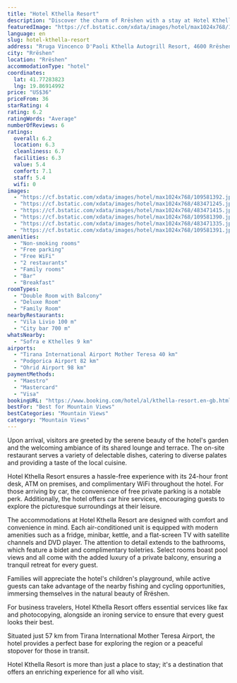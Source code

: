 ```yaml
---
title: "Hotel Kthella Resort"
description: "Discover the charm of Rrëshen with a stay at Hotel Kthella Resort, a distinguished 4-star establishment that stands out for its comprehensive amenities and exceptional service."
featuredImage: "https://cf.bstatic.com/xdata/images/hotel/max1024x768/109581392.jpg?k=c009ea388f0f1b5dcde3dff345f4ccfe71433a304c836911276c68c7a1b8b360&o=&hp=1"
language: en
slug: hotel-kthella-resort
address: "Rruga Vincenco D'Paoli Kthella Autogrill Resort, 4600 Rrëshen, Albania"
city: "Rrëshen"
location: "Rrëshen"
accommodationType: "hotel"
coordinates:
  lat: 41.77283823
  lng: 19.86914992
price: "US$36"
priceFrom: 36
starRating: 4
rating: 6.2
ratingWords: "Average"
numberOfReviews: 6
ratings:
  overall: 6.2
  location: 6.3
  cleanliness: 6.7
  facilities: 6.3
  value: 5.4
  comfort: 7.1
  staff: 5.4
  wifi: 0
images:
  - "https://cf.bstatic.com/xdata/images/hotel/max1024x768/109581392.jpg?k=c009ea388f0f1b5dcde3dff345f4ccfe71433a304c836911276c68c7a1b8b360&o=&hp=1"
  - "https://cf.bstatic.com/xdata/images/hotel/max1024x768/483471245.jpg?k=f6a4ec7c0301ec4c5a1e5218c17830ed0057a51f01b7104bdc0f91f91f303db5&o=&hp=1"
  - "https://cf.bstatic.com/xdata/images/hotel/max1024x768/483471415.jpg?k=7cc258134b0d8eaa6e390e3e316a8ea8d6c2dbc4e101168f1378acdbf6a5d041&o=&hp=1"
  - "https://cf.bstatic.com/xdata/images/hotel/max1024x768/109581390.jpg?k=fa1f8093b5cb897d442f35ef38c17eb4d84cd984fdc34c4061d00beae273440e&o=&hp=1"
  - "https://cf.bstatic.com/xdata/images/hotel/max1024x768/483471335.jpg?k=e481a8844ae3e430ea64fb8c3fa808a7cdbd2d4cab9270fabc36cefb5a56d0cc&o=&hp=1"
  - "https://cf.bstatic.com/xdata/images/hotel/max1024x768/109581391.jpg?k=c33556ff4037726d56bf6913c1911e73dfbab9f4052b7cbc318a32367c78c4bb&o=&hp=1"
amenities:
  - "Non-smoking rooms"
  - "Free parking"
  - "Free WiFi"
  - "2 restaurants"
  - "Family rooms"
  - "Bar"
  - "Breakfast"
roomTypes:
  - "Double Room with Balcony"
  - "Deluxe Room"
  - "Family Room"
nearbyRestaurants:
  - "Vila Livio 100 m"
  - "City bar 700 m"
whatsNearby:
  - "Sofra e Kthelles 9 km"
airports:
  - "Tirana International Airport Mother Teresa 40 km"
  - "Podgorica Airport 82 km"
  - "Ohrid Airport 98 km"
paymentMethods:
  - "Maestro"
  - "Mastercard"
  - "Visa"
bookingURL: "https://www.booking.com/hotel/al/kthella-resort.en-gb.html?aid=8035640"
bestFor: "Best for Mountain Views"
bestCategories: "Mountain Views"
category: "Mountain Views"
---
```


Upon arrival, visitors are greeted by the serene beauty of the hotel's garden and the welcoming ambiance of its shared lounge and terrace. The on-site restaurant serves a variety of delectable dishes, catering to diverse palates and providing a taste of the local cuisine.

Hotel Kthella Resort ensures a hassle-free experience with its 24-hour front desk, ATM on premises, and complimentary WiFi throughout the hotel. For those arriving by car, the convenience of free private parking is a notable perk. Additionally, the hotel offers car hire services, encouraging guests to explore the picturesque surroundings at their leisure.

The accommodations at Hotel Kthella Resort are designed with comfort and convenience in mind. Each air-conditioned unit is equipped with modern amenities such as a fridge, minibar, kettle, and a flat-screen TV with satellite channels and DVD player. The attention to detail extends to the bathrooms, which feature a bidet and complimentary toiletries. Select rooms boast pool views and all come with the added luxury of a private balcony, ensuring a tranquil retreat for every guest.

Families will appreciate the hotel's children's playground, while active guests can take advantage of the nearby fishing and cycling opportunities, immersing themselves in the natural beauty of Rrëshen.

For business travelers, Hotel Kthella Resort offers essential services like fax and photocopying, alongside an ironing service to ensure that every guest looks their best.

Situated just 57 km from Tirana International Mother Teresa Airport, the hotel provides a perfect base for exploring the region or a peaceful stopover for those in transit.

Hotel Kthella Resort is more than just a place to stay; it's a destination that offers an enriching experience for all who visit.